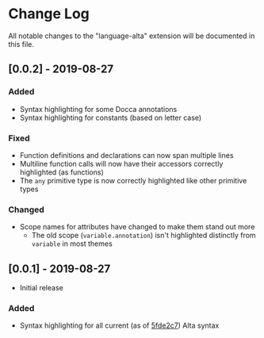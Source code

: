 # Change Log

All notable changes to the "language-alta" extension will be documented in this file.

## [0.0.2] - 2019-08-27
### Added
- Syntax highlighting for some Docca annotations
- Syntax highlighting for constants (based on letter case)
### Fixed
- Function definitions and declarations can now span multiple lines
- Multiline function calls will now have their accessors correctly highlighted (as functions)
- The `any` primitive type is now correctly highlighted like other primitive types
### Changed
- Scope names for attributes have changed to make them stand out more
  - The old scope (`variable.annotation`) isn't highlighted distinctly from `variable` in most themes

## [0.0.1] - 2019-08-27
- Initial release
### Added
- Syntax highlighting for all current (as of [5fde2c7](https://github.com/alta-lang/alta/commit/5fde2c7a1bb383037142f5c7a9e306cc08890143)) Alta syntax
